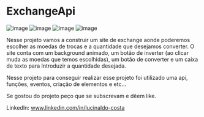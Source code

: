 # ExchangeApi
![image](https://user-images.githubusercontent.com/104680398/207144667-38432bd3-c6ca-4371-bd50-449af185b55e.png)
![image](https://user-images.githubusercontent.com/104680398/207144752-edc35af5-4bb1-475d-a067-3ec6554b2a91.png)
![image](https://user-images.githubusercontent.com/104680398/207145598-1d911121-6753-4655-9cb6-2767f22954db.png)
![image](https://user-images.githubusercontent.com/104680398/207146004-f9c0f048-1eca-41e7-88f2-b8f0f0911c67.png)

Nesse projeto vamos a construir um site de exchange aonde poderemos escolher as moedas de trocas e a quantidade que desejamos converter.
O site conta com um background animado, um botão de inverter (ao clicar muda as moedas que temos escolhidas), um botão de converter e um caixa de texto para
Introduzir a quantidade desejada.

Nesse projeto para conseguir realizar esse projeto foi utilizado uma api, funções, eventos, criação de elementos e etc...

Se gostou do projeto peço que se subscrevam e dêem like.

LinkedIn: www.linkedin.com/in/lucinaldo-costa
